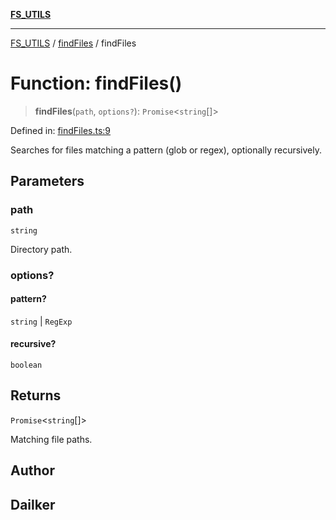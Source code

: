 [**FS_UTILS**](../../README.md)

***

[FS_UTILS](../../README.md) / [findFiles](../README.md) / findFiles

# Function: findFiles()

> **findFiles**(`path`, `options?`): `Promise`\<`string`[]\>

Defined in: [findFiles.ts:9](https://github.com/dailker/everyutil/blob/7c30ec40bbb398255a9be572db0a537e8bcb9c11/src/fs/findFiles.ts#L9)

Searches for files matching a pattern (glob or regex), optionally recursively.

## Parameters

### path

`string`

Directory path.

### options?

#### pattern?

`string` \| `RegExp`

#### recursive?

`boolean`

## Returns

`Promise`\<`string`[]\>

Matching file paths.

## Author

## Dailker
